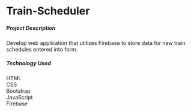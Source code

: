 # Train-Scheduler

<h5>Project Description</h5>
Develop web application that utilizes Firebase to store data for new train schedules entered into form.

<h5>Technology Used</h5>
HTML
<br>
CSS
<br>
Bootstrap
<br>
JavaScript
<br>
Firebase
<br>